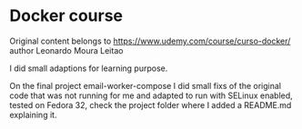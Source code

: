 # Docker course
Original content belongs to https://www.udemy.com/course/curso-docker/ author Leonardo Moura Leitao

I did small adaptions for learning purpose.

On the final project email-worker-compose I did small fixs of the original code that was not running for me and adapted to run with SELinux enabled, tested on Fedora 32, check the project folder where I added a README.md explaining it.
